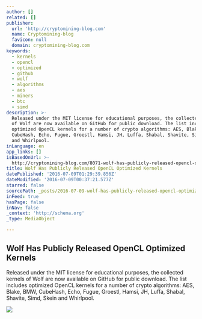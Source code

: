 ```yaml
---
author: []
related: []
publisher:
  url: 'http://cryptomining-blog.com'
  name: Cryptomining-blog
  favicon: null
  domain: cryptomining-blog.com
keywords:
  - kernels
  - opencl
  - optimized
  - github
  - wolf
  - algorithms
  - aes
  - miners
  - btc
  - simd
description: >-
  Released under the MIT license for educational purposes, the collected kernels
  of Wolf are now available on GitHub for public download. The list includes
  optimized OpenCL kernels for a number of crypto algorithms: AES, Blake, BMW,
  CubeHash, Echo, Fugue, Groestl, Hamsi, JH, Luffa, Shabal, Shavite, Simd, Skein
  and Whirlpool.
inLanguage: en
app_links: []
isBasedOnUrl: >-
  http://cryptomining-blog.com/8071-wolf-has-publicly-released-opencl-optimized-kernels/
title: Wolf Has Publicly Released OpenCL Optimized Kernels
datePublished: '2016-07-09T01:29:39.856Z'
dateModified: '2016-07-09T00:37:21.577Z'
starred: false
sourcePath: _posts/2016-07-09-wolf-has-publicly-released-opencl-optimized-kernels.md
inFeed: true
hasPage: false
inNav: false
_context: 'http://schema.org'
_type: MediaObject

---
```

<article style=""><h1>Wolf Has Publicly Released OpenCL Optimized Kernels</h1><p>Released under the MIT license for educational purposes, the collected kernels of Wolf are now available on GitHub for public download. The list includes optimized OpenCL kernels for a number of crypto algorithms: AES, Blake, BMW, CubeHash, Echo, Fugue, Groestl, Hamsi, JH, Luffa, Shabal, Shavite, Simd, Skein and Whirlpool.</p><img src="http://cryptomining-blog.com/wp-content/uploads/2016/07/wolf-optimized-kernels-580x313.jpg" /></article>
